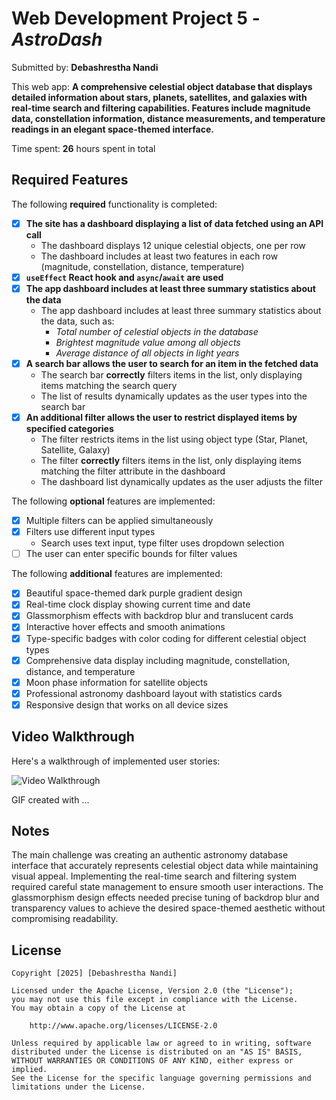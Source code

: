 
# Web Development Project 5 - *AstroDash*

Submitted by: **Debashrestha Nandi**

This web app: **A comprehensive celestial object database that displays detailed information about stars, planets, satellites, and galaxies with real-time search and filtering capabilities. Features include magnitude data, constellation information, distance measurements, and temperature readings in an elegant space-themed interface.**

Time spent: **26** hours spent in total

## Required Features

The following **required** functionality is completed:

- [x] **The site has a dashboard displaying a list of data fetched using an API call**
  - The dashboard displays 12 unique celestial objects, one per row
  - The dashboard includes at least two features in each row (magnitude, constellation, distance, temperature)
- [x] **`useEffect` React hook and `async`/`await` are used**
- [x] **The app dashboard includes at least three summary statistics about the data** 
  - The app dashboard includes at least three summary statistics about the data, such as:
    - *Total number of celestial objects in the database*
    - *Brightest magnitude value among all objects*
    - *Average distance of all objects in light years*
- [x] **A search bar allows the user to search for an item in the fetched data**
  - The search bar **correctly** filters items in the list, only displaying items matching the search query
  - The list of results dynamically updates as the user types into the search bar
- [x] **An additional filter allows the user to restrict displayed items by specified categories**
  - The filter restricts items in the list using object type (Star, Planet, Satellite, Galaxy) 
  - The filter **correctly** filters items in the list, only displaying items matching the filter attribute in the dashboard
  - The dashboard list dynamically updates as the user adjusts the filter

The following **optional** features are implemented:

- [x] Multiple filters can be applied simultaneously
- [x] Filters use different input types
  - Search uses text input, type filter uses dropdown selection
- [ ] The user can enter specific bounds for filter values

The following **additional** features are implemented:

* [x] Beautiful space-themed dark purple gradient design
* [x] Real-time clock display showing current time and date
* [x] Glassmorphism effects with backdrop blur and translucent cards
* [x] Interactive hover effects and smooth animations
* [x] Type-specific badges with color coding for different celestial object types
* [x] Comprehensive data display including magnitude, constellation, distance, and temperature
* [x] Moon phase information for satellite objects
* [x] Professional astronomy dashboard layout with statistics cards
* [x] Responsive design that works on all device sizes

## Video Walkthrough

Here's a walkthrough of implemented user stories:

<img src='http://i.imgur.com/link/to/your/gif/file.gif' title='Video Walkthrough' width='' alt='Video Walkthrough' />

<!-- Replace this with whatever GIF tool you used! -->
GIF created with ...  
<!-- Recommended tools:
[Kap](https://getkap.co/) for macOS
[ScreenToGif](https://www.screentogif.com/) for Windows
[peek](https://github.com/phw/peek) for Linux. -->

## Notes

The main challenge was creating an authentic astronomy database interface that accurately represents celestial object data while maintaining visual appeal. Implementing the real-time search and filtering system required careful state management to ensure smooth user interactions. The glassmorphism design effects needed precise tuning of backdrop blur and transparency values to achieve the desired space-themed aesthetic without compromising readability.

## License

    Copyright [2025] [Debashrestha Nandi]

    Licensed under the Apache License, Version 2.0 (the "License");
    you may not use this file except in compliance with the License.
    You may obtain a copy of the License at

        http://www.apache.org/licenses/LICENSE-2.0

    Unless required by applicable law or agreed to in writing, software
    distributed under the License is distributed on an "AS IS" BASIS,
    WITHOUT WARRANTIES OR CONDITIONS OF ANY KIND, either express or implied.
    See the License for the specific language governing permissions and
    limitations under the License.
